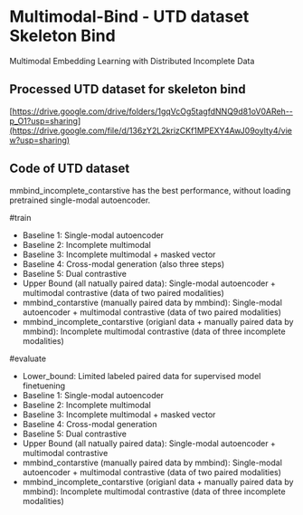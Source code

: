 # Multimodal-Bind - UTD dataset Skeleton Bind
Multimodal Embedding Learning with Distributed Incomplete Data

## Processed UTD dataset for skeleton bind
[https://drive.google.com/drive/folders/1gqVcOg5tagfdNNQ9d81oV0AReh--p_O1?usp=sharing](https://drive.google.com/file/d/136zY2L2krizCKf1MPEXY4AwJ09oylty4/view?usp=sharing)

## Code of UTD dataset
mmbind_incomplete_contarstive has the best performance, without loading pretrained single-modal autoencoder.


#train
- Baseline 1: Single-modal autoencoder
- Baseline 2: Incomplete multimodal
- Baseline 3: Incomplete multimodal + masked vector
- Baseline 4: Cross-modal generation (also three steps)
- Baseline 5: Dual contrastive
- Upper Bound (all natually paired data): Single-modal autoencoder + multimodal contrastive (data of two paired modalities)
- mmbind_contarstive (manually paired data by mmbind): Single-modal autoencoder + multimodal contrastive (data of two paired modalities)
- mmbind_incomplete_contarstive (origianl data + manually paired data by mmbind): Incomplete multimodal contrastive (data of three incomplete modalities)

#evaluate
- Lower_bound: Limited labeled paired data for supervised model finetuening
- Baseline 1: Single-modal autoencoder
- Baseline 2: Incomplete multimodal
- Baseline 3: Incomplete multimodal + masked vector
- Baseline 4: Cross-modal generation
- Baseline 5: Dual contrastive
- Upper Bound (all natually paired data): Single-modal autoencoder + multimodal contrastive
- mmbind_contarstive (manually paired data by mmbind): Single-modal autoencoder + multimodal contrastive (data of two paired modalities)
- mmbind_incomplete_contarstive (origianl data + manually paired data by mmbind): Incomplete multimodal contrastive (data of three incomplete modalities)
